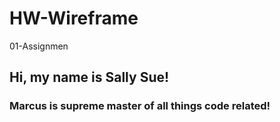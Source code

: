 # HW-Wireframe
01-Assignmen

## Hi, my name is Sally Sue!

### Marcus is supreme master of all things code related!
